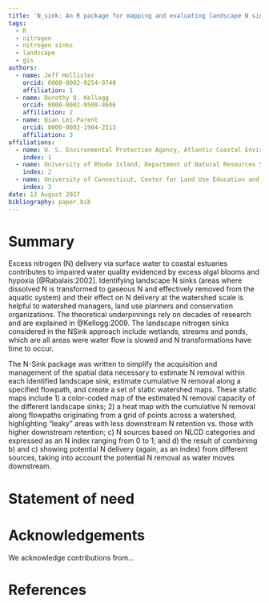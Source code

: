 ```yaml
---
title: 'N_sink: An R package for mapping and evaluating landscape N sinks'
tags:
  - R
  - nitrogen
  - nitrogen sinks
  - landscape
  - gis
authors:
  - name: Jeff Hollister
    orcid: 0000-0002-9254-9740
    affiliation: 1
  - name: Dorothy Q. Kellogg
    orcid: 0000-0002-9509-4606
    affiliation: 2
  - name: Qian Lei-Parent
    orcid: 0000-0002-1904-2513
    affiliation: 3
affiliations:
  - name: U. S. Environmental Protection Agency, Atlantic Coastal Environemntal Sciences Division
    index: 1
  - name: University of Rhode Island, Department of Natural Resources Science
    index: 2
  - name: University of Connecticut, Center for Land Use Education and Research
    index: 3
date: 13 August 2017
bibliography: paper.bib
---
```

  
# Summary

Excess nitrogen (N) delivery via surface water to coastal estuaries 
contributes to impaired water quality evidenced by excess algal blooms 
and hypoxia [@Rabalais:2002]. Identifying landscape N sinks (areas where 
dissolved N is transformed to gaseous N and effectively removed from 
the aquatic system) and their effect on N delivery at the watershed 
scale is helpful to watershed managers, land use planners and conservation 
organizations.  The theoretical underpinnings rely on decades of research and 
are explained in @Kellogg:2009. The landscape nitrogen sinks considered in the
NSink approach include wetlands, streams and ponds, which are all areas were 
water flow is slowed and N transformations have time to occur.

The N-Sink package was written to simplify the acquisition and management of the 
spatial data necessary to estimate N removal within each identified landscape sink, estimate cumulative N removal 
along a specified flowpath, and create a set of static watershed maps. 
These static maps include 1) a color-coded map of the estimated N removal 
capacity of the different landscape sinks; 2) a heat map with the 
cumulative N removal along flowpaths originating from a grid of points 
across a watershed, highlighting “leaky” areas with less downstream 
N retention vs. those with higher downstream retention; c) N sources 
based on NLCD categories and expressed as an N index ranging from 0 to 1; 
and d) the result of combining b) and c) showing potential N delivery 
(again, as an index) from different sources, taking into account 
the potential N removal as water moves downstream.

# Statement of need
    
# Acknowledgements
    
We acknowledge contributions from...
    
# References
